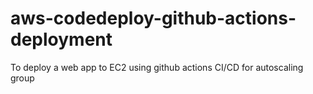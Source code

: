 # aws-codedeploy-github-actions-deployment
To deploy a web app to EC2 using github actions
CI/CD for autoscaling group
